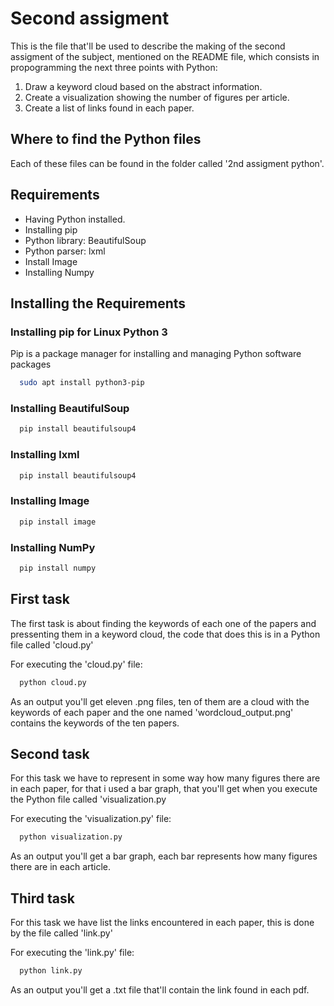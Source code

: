 
# Second assigment 

This is the file that'll be used to describe the making of the second assigment of the subject, mentioned on the README file, which consists in propogramming the next three points with Python:

1. Draw a keyword cloud based on the abstract information.
2. Create a visualization showing the number of figures per article.
3. Create a list of links found in each paper.

## Where to find the Python files

Each of these files can be found in the folder called '2nd assigment python'.

## Requirements
- Having Python installed. 
- Installing pip
- Python library: BeautifulSoup
- Python parser: lxml 
- Install Image
- Installing Numpy

## Installing the Requirements

### Installing pip for Linux Python 3

Pip is a package manager for installing and managing Python software packages


```bash
  sudo apt install python3-pip
```

### Installing BeautifulSoup

```bash
  pip install beautifulsoup4
```
  
### Installing lxml

```bash
  pip install beautifulsoup4
```

### Installing Image

```bash
  pip install image
```
### Installing NumPy

```bash
  pip install numpy
```

## First task

The first task is about finding the keywords of each one of the papers and pressenting them in a keyword cloud, the code that does this is in a Python file called 'cloud.py' 

For executing the 'cloud.py' file:
```bash
  python cloud.py
```

As an output you'll get eleven .png files, ten of them are a cloud with the keywords of each paper and the one named 'wordcloud_output.png' contains the keywords of the ten papers.

## Second task

For this task we have to represent in some way how many figures there are in each paper, for that i used a bar graph, that you'll get when you execute the Python file called 'visualization.py 

For executing the 'visualization.py' file:
```bash
  python visualization.py
```

As an output you'll get a bar graph, each bar represents how many figures there are in each article.

## Third task

For this task we have list the links encountered in each paper, this is done by the file called 'link.py' 

For executing the 'link.py' file:
```bash
  python link.py
```

As an output you'll get a .txt file that'll contain the link found in each pdf.


